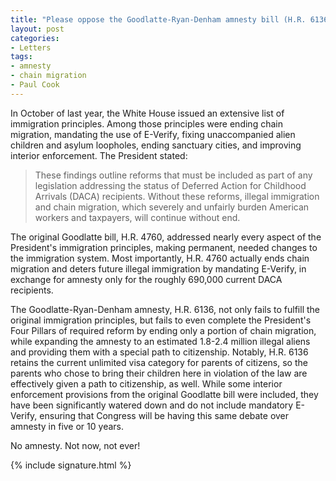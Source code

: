 ```yaml
---
title: "Please oppose the Goodlatte-Ryan-Denham amnesty bill (H.R. 6136)"
layout: post
categories:
- Letters
tags:
- amnesty
- chain migration
- Paul Cook
---
```


In October of last year, the White House issued an extensive list of immigration principles. Among those principles were ending chain migration, mandating the use of E-Verify, fixing unaccompanied alien children and asylum loopholes, ending sanctuary cities, and improving interior enforcement. The President stated:

> These findings outline reforms that must be included as part of any legislation addressing the status of Deferred Action for Childhood Arrivals (DACA) recipients. Without these reforms, illegal immigration and chain migration, which severely and unfairly burden American workers and taxpayers, will continue without end.

The original Goodlatte bill, H.R. 4760, addressed nearly every aspect of the President's immigration principles, making permanent, needed changes to the immigration system. Most importantly, H.R. 4760 actually ends chain migration and deters future illegal immigration by mandating E-Verify, in exchange for amnesty only for the roughly 690,000 current DACA recipients.

The Goodlatte-Ryan-Denham amnesty, H.R. 6136, not only fails to fulfill the original immigration principles, but fails to even complete the President's Four Pillars of required reform by ending only a portion of chain migration, while expanding the amnesty to an estimated 1.8-2.4 million illegal aliens and providing them with a special path to citizenship. Notably, H.R. 6136 retains the current unlimited visa category for parents of citizens, so the parents who chose to bring their children here in violation of the law are effectively given a path to citizenship, as well. While some interior enforcement provisions from the original Goodlatte bill were included, they have been significantly watered down and do not include mandatory E-Verify, ensuring that Congress will be having this same debate over amnesty in five or 10 years.

No amnesty. Not now, not ever!

{% include signature.html %}

